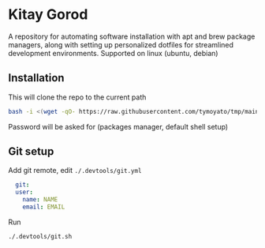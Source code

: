 # Kitay Gorod

A repository for automating software installation with apt and brew package managers, along with setting up personalized dotfiles for streamlined development environments.
Supported on linux (ubuntu, debian)

## Installation

This will clone the repo to the current path

```bash
bash -i <(wget -qO- https://raw.githubusercontent.com/tymoyato/tmp/main/run.sh)
```

Password will be asked for (packages manager, default shell setup)

## Git setup

Add git remote, edit `./.devtools/git.yml`

```yml
  git:
  user:
    name: NAME
    email: EMAIL
```
Run
```bash
./.devtools/git.sh
```
